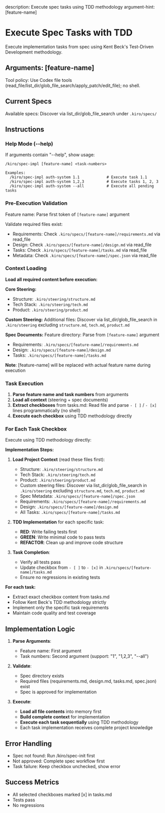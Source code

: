 <meta>
description: Execute spec tasks using TDD methodology
argument-hint: [feature-name] <task-numbers>
</meta>

# Execute Spec Tasks with TDD

Execute implementation tasks from spec using Kent Beck's Test-Driven Development methodology.

## Arguments: [feature-name]
Tool policy: Use Codex file tools (read_file/list_dir/glob_file_search/apply_patch/edit_file); no shell.

## Current Specs
Available specs: Discover via list_dir/glob_file_search under `.kiro/specs/`

## Instructions

### Help Mode (--help)
If arguments contain "--help", show usage:
```
/kiro/spec-impl [feature-name] <task-numbers>

Examples:
  /kiro/spec-impl auth-system 1.1            # Execute task 1.1
  /kiro/spec-impl auth-system 1,2,3          # Execute tasks 1, 2, 3
  /kiro/spec-impl auth-system --all          # Execute all pending tasks
```

### Pre-Execution Validation
Feature name: Parse first token of `[feature-name]` argument

Validate required files exist:
- Requirements: Check `.kiro/specs/[feature-name]/requirements.md` via read_file
- Design: Check `.kiro/specs/[feature-name]/design.md` via read_file
- Tasks: Check `.kiro/specs/[feature-name]/tasks.md` via read_file
- Metadata: Check `.kiro/specs/[feature-name]/spec.json` via read_file

### Context Loading
**Load all required content before execution:**

**Core Steering:**
- Structure: `.kiro/steering/structure.md`
- Tech Stack: `.kiro/steering/tech.md`
- Product: `.kiro/steering/product.md`

**Custom Steering:**
Additional files: Discover via list_dir/glob_file_search in `.kiro/steering` excluding `structure.md`, `tech.md`, `product.md`

**Spec Documents:**
Feature directory: Parse from `[feature-name]` argument
- Requirements: `.kiro/specs/[feature-name]/requirements.md`
- Design: `.kiro/specs/[feature-name]/design.md`
- Tasks: `.kiro/specs/[feature-name]/tasks.md`

**Note**: [feature-name] will be replaced with actual feature name during execution

### Task Execution
1. **Parse feature name and task numbers** from arguments
2. **Load all context** (steering + spec documents)
3. **Extract checkboxes** from tasks.md: Read file and parse `- [ ]` / `- [x]` lines programmatically (no shell)
4. **Execute each checkbox** using TDD methodology directly

### For Each Task Checkbox
Execute using TDD methodology directly:

**Implementation Steps:**
1. **Load Project Context** (read these files first):
   - Structure: `.kiro/steering/structure.md`
   - Tech Stack: `.kiro/steering/tech.md`
   - Product: `.kiro/steering/product.md`
   - Custom steering files: Discover via list_dir/glob_file_search in `.kiro/steering` excluding `structure.md`, `tech.md`, `product.md`
   - Spec Metadata: `.kiro/specs/[feature-name]/spec.json`
   - Requirements: `.kiro/specs/[feature-name]/requirements.md`
   - Design: `.kiro/specs/[feature-name]/design.md`
   - All Tasks: `.kiro/specs/[feature-name]/tasks.md`

2. **TDD Implementation** for each specific task:
   - **RED**: Write failing tests first
   - **GREEN**: Write minimal code to pass tests
   - **REFACTOR**: Clean up and improve code structure

3. **Task Completion**:
   - Verify all tests pass
   - Update checkbox from `- [ ]` to `- [x]` in `.kiro/specs/[feature-name]/tasks.md`
   - Ensure no regressions in existing tests

**For each task:**
- Extract exact checkbox content from tasks.md
- Follow Kent Beck's TDD methodology strictly
- Implement only the specific task requirements
- Maintain code quality and test coverage

## Implementation Logic

1. **Parse Arguments**:
   - Feature name: First argument
   - Task numbers: Second argument (support: "1", "1,2,3", "--all")

2. **Validate**:
   - Spec directory exists
   - Required files (requirements.md, design.md, tasks.md, spec.json) exist
   - Spec is approved for implementation

3. **Execute**:
   - **Load all file contents** into memory first
   - **Build complete context** for implementation
   - **Execute each task sequentially** using TDD methodology
   - Each task implementation receives complete project knowledge

## Error Handling

- Spec not found: Run /kiro/spec-init first
- Not approved: Complete spec workflow first
- Task failure: Keep checkbox unchecked, show error

## Success Metrics

- All selected checkboxes marked [x] in tasks.md
- Tests pass
- No regressions
